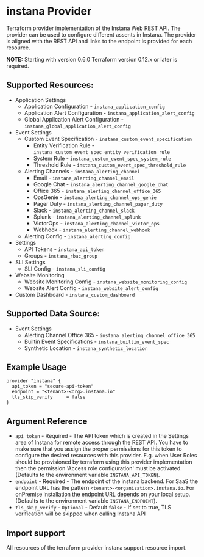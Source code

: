 # instana Provider

Terraform provider implementation of the Instana Web REST API. The provider can be used to configure different
assents in Instana. The provider is aligned with the REST API and links to the endpoint is provided for each 
resource. 

**NOTE:** Starting with version 0.6.0 Terraform version 0.12.x or later is required.

## Supported Resources:

* Application Settings
  * Application Configuration - `instana_application_config`
  * Application Alert Configuration - `instana_application_alert_config`
  * Global Application Alert Configuration - `instana_global_application_alert_config`
* Event Settings
  * Custom Event Specification - `instana_custom_event_specification`
    * Entity Verification Rule - `instana_custom_event_spec_entity_verification_rule`
    * System Rule - `instana_custom_event_spec_system_rule`
    * Threshold Rule - `instana_custom_event_spec_threshold_rule`
  * Alerting Channels - `instana_alerting_channel`
    * Email - `instana_alerting_channel_email`
    * Google Chat - `instana_alerting_channel_google_chat`
    * Office 365 - `instana_alerting_channel_office_365`
    * OpsGenie - `instana_alerting_channel_ops_genie`
    * Pager Duty - `instana_alerting_channel_pager_duty`
    * Slack - `instana_alerting_channel_slack`
    * Splunk - `instana_alerting_channel_splunk`
    * VictorOps - `instana_alerting_channel_victor_ops`
    * Webhook - `instana_alerting_channel_webhook`
  * Alerting Config - `instana_alerting_config`
* Settings
  * API Tokens - `instana_api_token`
  * Groups - `instana_rbac_group`
* SLI Settings
  * SLI Config - `instana_sli_config`
* Website Monitoring
  * Website Monitoring Config - `instana_website_monitoring_config`
  * Website Alert Config - `instana_website_alert_config`
* Custom Dashboard - `instana_custom_dashboard`

## Supported Data Source:

* Event Settings
  * Alerting Channel Office 365 - `instana_alerting_channel_office_365`
  * Builtin Event Specifications - `instana_builtin_event_spec`
  * Synthetic Location - `instana_synthetic_location`

## Example Usage

```hcl
provider "instana" {
  api_token = "secure-api-token"  
  endpoint = "<tenant>-<org>.instana.io"
  tls_skip_verify     = false
}
```

## Argument Reference

* `api_token` - Required - The API token which is created in the Settings area of Instana for remote access through 
the REST API. You have to make sure that you assign the proper permissions for this token to configure the desired 
resources with this provider. E.g. when User Roles should be provisioned by terraform using this provider implementation 
then the permission 'Access role configuration' must be activated. (Defaults to the environment variable `INSTANA_API_TOKEN`).
* `endpoint` - Required - The endpoint of the instana backend. For SaaS the endpoint URL has the pattern
`<tenant>-<organization>.instana.io`. For onPremise installation the endpoint URL depends on your local setup. (Defaults to the environment variable `INSTANA_ENDPOINT`).
* `tls_skip_verify` - `Òptional` - Default `false` - If set to true, TLS verification will be skipped when calling Instana API

## Import support

All resources of the terraform provider instana support resource import.
